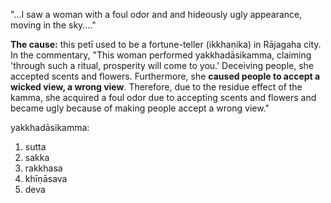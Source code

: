 "...I saw a woman with a foul odor and and hideously ugly appearance, moving in the sky...."

**The cause:** this petī used to be a fortune-teller (ikkhaṇika) in Rājagaha city. In the commentary, "This woman performed yakkhadāsikamma, claiming 'through such a ritual, prosperity will come to you.' Deceiving people, she accepted scents and flowers. Furthermore, she **caused people to accept a wicked view, a wrong view**. Therefore, due to the residue effect of the kamma, she acquired a foul odor due to accepting scents and flowers and became ugly because of making people accept a wrong view."

yakkhadāsikamma:
1. sutta
2. sakka
3. rakkhasa
4. khīṇāsava
5. deva